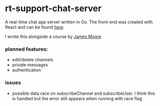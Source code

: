 # rt-support-chat-server
A real-time chat app server written in Go. The front-end was created with React and can be found [here](https://github.com/vvmk/rt-support-chat).

I wrote this alongside a course by [James Moore](https://github.com/knowthen)

### planned features: 
+ edit/delete channels
+ private messages
+ authentication

### issues
+ possible data race on subscribeChannel and subscribeUser. I think this is handled but the error still appears when running with race flag
